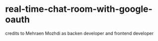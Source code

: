 # real-time-chat-room-with-google-oauth
credits to Mehraen Mozhdi as backen developer and frontend developer
